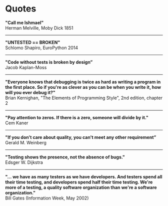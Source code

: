 # Quotes

**"Call me Ishmael"** <br> Herman Melville, Moby Dick 1851

----

**"UNTESTED == BROKEN"** <br> Schlomo Shapiro, EuroPython 2014

----

**"Code without tests is broken by design”** <br> Jacob Kaplan-Moss

----

**"Everyone knows that debugging is twice as hard as writing a program in the first place. So if you're as clever as you can be when you write it, how will you ever debug it?"** <br> Brian Kernighan, "The Elements of Programming Style", 2nd edition, chapter 2

----

**"Pay attention to zeros. If there is a zero, someone will divide by it."** <br> Cem Kaner

----

**"If you don’t care about quality, you can't meet any other requirement”** <br> Gerald M. Weinberg

----

**"Testing shows the presence, not the absence of bugs."** <br> Edsger W. Dijkstra

----

**"... we have as many testers as we have developers. And testers spend all their time testing, and developers spend half their time testing. We're more of a testing, a quality software organization than we're a software organization."** <br> Bill Gates (Information Week, May 2002)
